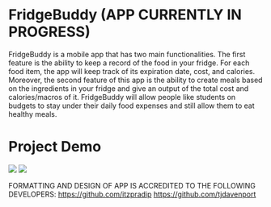 # FridgeBuddy (APP CURRENTLY IN PROGRESS)
FridgeBuddy is a mobile app that has two main functionalities. The first feature is the ability to keep a record of the food in your fridge. For each food item, the app will keep track of its expiration date, cost, and calories. Moreover, the second feature of this app is the ability to create meals based on the ingredients in your fridge and give an output of the total cost and calories/macros of it. FridgeBuddy will allow people like students on budgets to stay under their daily food expenses and still allow them to eat healthy meals.


# Project Demo
![](gifs/gif0.gif)
![](gifs/gif1.gif)






FORMATTING AND DESIGN OF APP IS ACCREDITED TO THE FOLLOWING DEVELOPERS:
https://github.com/itzpradip
https://github.com/tjdavenport

